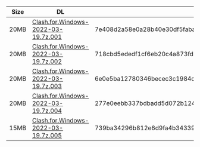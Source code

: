 |    Size   |     DL  | sha512sum |
|  ---  |  ---  |  ---  |
| 20MB | [Clash.for.Windows-2022-03-19.7z.001](https://cdn.jsdelivr.net/gh/appleians/cfw_intel@main/Clash.for.Windows-2022-03-19.7z.001) | 7e408d2a58e0a28b40e30df5fabac33e9606e19d9294787eec06e43c5957bd6409a8033bdb7d0858f61e1d0ab40dd10b9f4cfd6a688874a213c0f409af18a79c |
| 20MB | [Clash.for.Windows-2022-03-19.7z.002](https://cdn.jsdelivr.net/gh/appleians/cfw_intel@main/Clash.for.Windows-2022-03-19.7z.002) | 718cbd5ededf1cf6eb20c4a873fd98f3216e3f100c527de7aa8d2e355937bb3964a7376cc5c352b2e8ba833573bdcfff1641372726206062617b2cc361a18648 |
| 20MB | [Clash.for.Windows-2022-03-19.7z.003](https://cdn.jsdelivr.net/gh/appleians/cfw_intel@main/Clash.for.Windows-2022-03-19.7z.003) | 6e0e5ba12780346becec3c1984d80484d8530ba3874e5bed7ab71558737cb753b0040af42bbc58bcfc8b7ccd4a062aff1c6410e12f0f24ea61cd820fe3b6053d |
| 20MB | [Clash.for.Windows-2022-03-19.7z.004](https://cdn.jsdelivr.net/gh/appleians/cfw_intel@main/Clash.for.Windows-2022-03-19.7z.004) | 277e0eebb337bdbadd5d072b1240de06827f8dfab4783d21eabbf7c51a66870feb420cce7d241f06610e6804c8d53449cf48f25e7046f612db2a64048e76b1f0 |
| 15MB | [Clash.for.Windows-2022-03-19.7z.005](https://cdn.jsdelivr.net/gh/appleians/cfw_intel@main/Clash.for.Windows-2022-03-19.7z.005) | 739ba34296b812e6d9fa4b34339cbb8885dd087cc444c877b5c98c660674edeb0c5ef649181c6e750958c97a954fd0aeb83fb5634768e2467aa802ffdc4cc54b |
